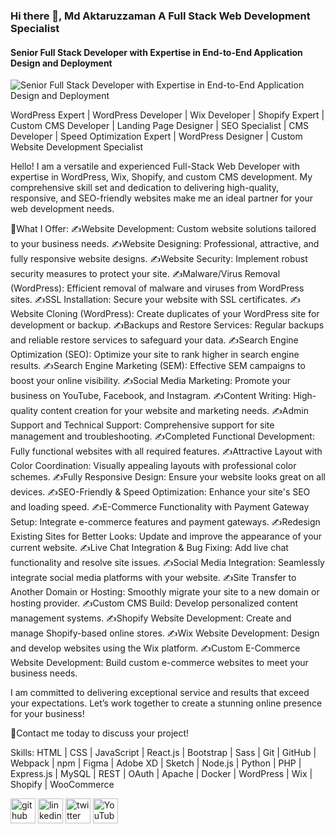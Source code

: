 ### Hi there 👋, Md Aktaruzzaman A Full Stack Web Development Specialist 
#### Senior Full Stack Developer with Expertise in End-to-End Application Design and Deployment
![Senior Full Stack Developer with Expertise in End-to-End Application Design and Deployment](https://media.licdn.com/dms/image/D4E16AQEtv2mj_JwIlQ/profile-displaybackgroundimage-shrink_350_1400/0/1722174512840?e=1727913600&v=beta&t=1dKUNLEan1Elt0nXfa-S_GRLl-stdSa19_pYGssnh-k)

WordPress Expert | WordPress Developer | Wix Developer | Shopify Expert | Custom CMS Developer | Landing Page Designer | SEO Specialist | CMS Developer | Speed Optimization Expert | WordPress Designer | Custom Website Development Specialist

Hello! I am a versatile and experienced Full-Stack Web Developer with expertise in WordPress, Wix, Shopify, and custom CMS development. My comprehensive skill set and dedication to delivering high-quality, responsive, and SEO-friendly websites make me an ideal partner for your web development needs.

🙂What I Offer:
✍️Website Development: Custom website solutions tailored to your business needs.
✍️Website Designing: Professional, attractive, and fully responsive website designs.
✍️Website Security: Implement robust security measures to protect your site.
✍️Malware/Virus Removal (WordPress): Efficient removal of malware and viruses from WordPress sites.
✍️SSL Installation: Secure your website with SSL certificates.
✍️Website Cloning (WordPress): Create duplicates of your WordPress site for development or backup.
✍️Backups and Restore Services: Regular backups and reliable restore services to safeguard your data.
✍️Search Engine Optimization (SEO): Optimize your site to rank higher in search engine results.
✍️Search Engine Marketing (SEM): Effective SEM campaigns to boost your online visibility.
✍️Social Media Marketing: Promote your business on YouTube, Facebook, and Instagram.
✍️Content Writing: High-quality content creation for your website and marketing needs.
✍️Admin Support and Technical Support: Comprehensive support for site management and troubleshooting.
✍️Completed Functional Development: Fully functional websites with all required features.
✍️Attractive Layout with Color Coordination: Visually appealing layouts with professional color schemes.
✍️Fully Responsive Design: Ensure your website looks great on all devices.
✍️SEO-Friendly & Speed Optimization: Enhance your site's SEO and loading speed.
✍️E-Commerce Functionality with Payment Gateway Setup: Integrate e-commerce features and payment gateways.
✍️Redesign Existing Sites for Better Looks: Update and improve the appearance of your current website.
✍️Live Chat Integration & Bug Fixing: Add live chat functionality and resolve site issues.
✍️Social Media Integration: Seamlessly integrate social media platforms with your website.
✍️Site Transfer to Another Domain or Hosting: Smoothly migrate your site to a new domain or hosting provider.
✍️Custom CMS Build: Develop personalized content management systems.
✍️Shopify Website Development: Create and manage Shopify-based online stores.
✍️Wix Website Development: Design and develop websites using the Wix platform.
✍️Custom E-Commerce Website Development: Build custom e-commerce websites to meet your business needs.

I am committed to delivering exceptional service and results that exceed your expectations. Let’s work together to create a stunning online presence for your business!

💬Contact me today to discuss your project!

Skills: HTML | CSS | JavaScript | React.js | Bootstrap | Sass | Git | GitHub | Webpack | npm | Figma | Adobe XD | Sketch | Node.js | Python | PHP | Express.js | MySQL | REST | OAuth | Apache | Docker | WordPress | Wix | Shopify | WooCommerce



[<img src='https://cdn.jsdelivr.net/npm/simple-icons@3.0.1/icons/github.svg' alt='github' height='40'>](https://github.com/jobneed.aktar)  [<img src='https://cdn.jsdelivr.net/npm/simple-icons@3.0.1/icons/linkedin.svg' alt='linkedin' height='40'>](https://www.linkedin.com/in/md-aktaruzzaman-82a74b31b/)  [<img src='https://cdn.jsdelivr.net/npm/simple-icons@3.0.1/icons/twitter.svg' alt='twitter' height='40'>](https://twitter.com/jobneed_aktar)  [<img src='https://cdn.jsdelivr.net/npm/simple-icons@3.0.1/icons/youtube.svg' alt='YouTube' height='40'>](https://www.youtube.com/channel/@eblid)  

